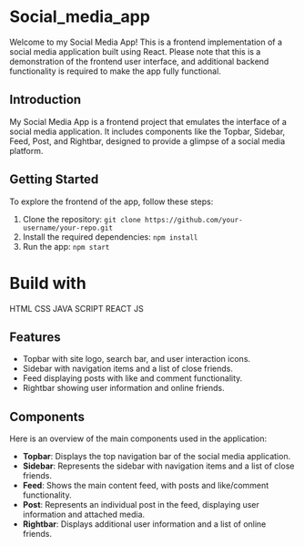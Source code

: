 
#  Social_media_app

Welcome to my Social Media App! This is a frontend implementation of a social media application built using React. Please note that this is a demonstration of the frontend user interface, and additional backend functionality is required to make the app fully functional.



## Introduction
My Social Media App is a frontend project that emulates the interface of a social media application. It includes components like the Topbar, Sidebar, Feed, Post, and Rightbar, designed to provide a glimpse of a social media platform.

## Getting Started
To explore the frontend of the app, follow these steps:
1. Clone the repository: `git clone https://github.com/your-username/your-repo.git`
2. Install the required dependencies: `npm install`
3. Run the app: `npm start`
   

# Build with

  HTML
  CSS
  JAVA SCRIPT
  REACT JS

## Features
- Topbar with site logo, search bar, and user interaction icons.
- Sidebar with navigation items and a list of close friends.
- Feed displaying posts with like and comment functionality.
- Rightbar showing user information and online friends.

## Components
Here is an overview of the main components used in the application:

- **Topbar**: Displays the top navigation bar of the social media application.
- **Sidebar**: Represents the sidebar with navigation items and a list of close friends.
- **Feed**: Shows the main content feed, with posts and like/comment functionality.
- **Post**: Represents an individual post in the feed, displaying user information and attached media.
- **Rightbar**: Displays additional user information and a list of online friends.








